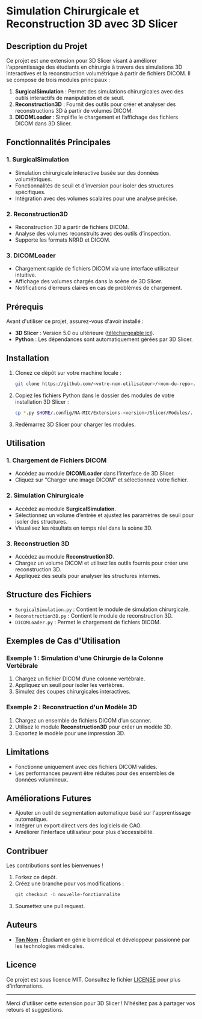 # Simulation Chirurgicale et Reconstruction 3D avec 3D Slicer

## Description du Projet
Ce projet est une extension pour 3D Slicer visant à améliorer l'apprentissage des étudiants en chirurgie à travers des simulations 3D interactives et la reconstruction volumétrique à partir de fichiers DICOM. Il se compose de trois modules principaux :

1. **SurgicalSimulation** : Permet des simulations chirurgicales avec des outils interactifs de manipulation et de seuil.
2. **Reconstruction3D** : Fournit des outils pour créer et analyser des reconstructions 3D à partir de volumes DICOM.
3. **DICOMLoader** : Simplifie le chargement et l’affichage des fichiers DICOM dans 3D Slicer.

## Fonctionnalités Principales
### 1. **SurgicalSimulation**
- Simulation chirurgicale interactive basée sur des données volumétriques.
- Fonctionnalités de seuil et d’inversion pour isoler des structures spécifiques.
- Intégration avec des volumes scalaires pour une analyse précise.

### 2. **Reconstruction3D**
- Reconstruction 3D à partir de fichiers DICOM.
- Analyse des volumes reconstruits avec des outils d’inspection.
- Supporte les formats NRRD et DICOM.

### 3. **DICOMLoader**
- Chargement rapide de fichiers DICOM via une interface utilisateur intuitive.
- Affichage des volumes chargés dans la scène de 3D Slicer.
- Notifications d’erreurs claires en cas de problèmes de chargement.

## Prérequis
Avant d'utiliser ce projet, assurez-vous d'avoir installé :

- **3D Slicer** : Version 5.0 ou ultérieure ([téléchargeable ici](https://www.slicer.org/)).
- **Python** : Les dépendances sont automatiquement gérées par 3D Slicer.

## Installation
1. Clonez ce dépôt sur votre machine locale :
   ```bash
   git clone https://github.com/<votre-nom-utilisateur>/<nom-du-repo>.git
   ```

2. Copiez les fichiers Python dans le dossier des modules de votre installation 3D Slicer :
   ```bash
   cp *.py $HOME/.config/NA-MIC/Extensions-<version>/Slicer/Modules/.
   ```

3. Redémarrez 3D Slicer pour charger les modules.

## Utilisation
### 1. **Chargement de Fichiers DICOM**
- Accédez au module **DICOMLoader** dans l’interface de 3D Slicer.
- Cliquez sur "Charger une image DICOM" et sélectionnez votre fichier.

### 2. **Simulation Chirurgicale**
- Accédez au module **SurgicalSimulation**.
- Sélectionnez un volume d’entrée et ajustez les paramètres de seuil pour isoler des structures.
- Visualisez les résultats en temps réel dans la scène 3D.

### 3. **Reconstruction 3D**
- Accédez au module **Reconstruction3D**.
- Chargez un volume DICOM et utilisez les outils fournis pour créer une reconstruction 3D.
- Appliquez des seuils pour analyser les structures internes.

## Structure des Fichiers
- `SurgicalSimulation.py` : Contient le module de simulation chirurgicale.
- `Reconstruction3D.py` : Contient le module de reconstruction 3D.
- `DICOMLoader.py` : Permet le chargement de fichiers DICOM.

## Exemples de Cas d'Utilisation
### Exemple 1 : Simulation d'une Chirurgie de la Colonne Vertébrale
1. Chargez un fichier DICOM d’une colonne vertébrale.
2. Appliquez un seuil pour isoler les vertèbres.
3. Simulez des coupes chirurgicales interactives.

### Exemple 2 : Reconstruction d'un Modèle 3D
1. Chargez un ensemble de fichiers DICOM d’un scanner.
2. Utilisez le module **Reconstruction3D** pour créer un modèle 3D.
3. Exportez le modèle pour une impression 3D.

## Limitations
- Fonctionne uniquement avec des fichiers DICOM valides.
- Les performances peuvent être réduites pour des ensembles de données volumineux.

## Améliorations Futures
- Ajouter un outil de segmentation automatique basé sur l'apprentissage automatique.
- Intégrer un export direct vers des logiciels de CAO.
- Améliorer l’interface utilisateur pour plus d’accessibilité.

## Contribuer
Les contributions sont les bienvenues !
1. Forkez ce dépôt.
2. Créez une branche pour vos modifications :
   ```bash
   git checkout -b nouvelle-fonctionnalite
   ```
3. Soumettez une pull request.

## Auteurs
- **[Ton Nom](https://github.com/<votre-nom-utilisateur>)** : Étudiant en génie biomédical et développeur passionné par les technologies médicales.

## Licence
Ce projet est sous licence MIT. Consultez le fichier [LICENSE](LICENSE) pour plus d’informations.

---
Merci d'utiliser cette extension pour 3D Slicer ! N’hésitez pas à partager vos retours et suggestions.

